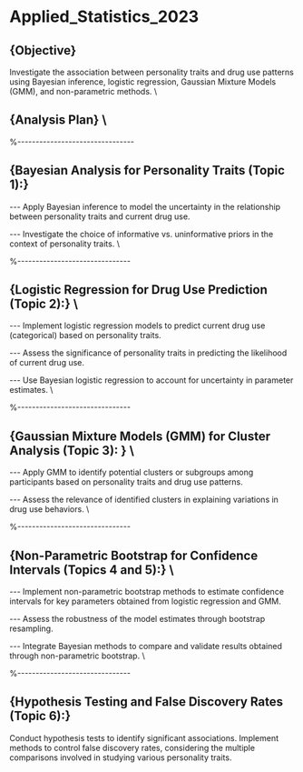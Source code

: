 # Applied_Statistics_2023

## {Objective}

Investigate the association between personality traits and drug use patterns using Bayesian inference, logistic regression, Gaussian Mixture Models (GMM), and non-parametric methods. \\

## {Analysis Plan} \\

%--------------------------------
## {Bayesian Analysis for Personality Traits (Topic 1):}

--- Apply Bayesian inference to model the uncertainty in the relationship between personality traits and current drug use. 

--- Investigate the choice of informative vs. uninformative priors in the context of personality traits. \\


%-------------------------------
## {Logistic Regression for Drug Use Prediction (Topic 2):} \\

--- Implement logistic regression models to predict current drug use (categorical) based on personality traits. 

--- Assess the significance of personality traits in predicting the likelihood of current drug use. 

--- Use Bayesian logistic regression to account for uncertainty in parameter estimates. \\

%-------------------------------
## {Gaussian Mixture Models (GMM) for Cluster Analysis (Topic 3): } \\

--- Apply GMM to identify potential clusters or subgroups among participants based on personality traits and drug use patterns. 

--- Assess the relevance of identified clusters in explaining variations in drug use behaviors. \\


%-------------------------------
## {Non-Parametric Bootstrap for Confidence Intervals (Topics 4 and 5):} \\

--- Implement non-parametric bootstrap methods to estimate confidence intervals for key parameters obtained from logistic regression and GMM.

--- Assess the robustness of the model estimates through bootstrap resampling.

--- Integrate Bayesian methods to compare and validate results obtained through non-parametric bootstrap. \\


%-------------------------------
## {Hypothesis Testing and False Discovery Rates (Topic 6):}

Conduct hypothesis tests to identify significant associations. Implement methods to control false discovery rates, considering the multiple comparisons involved in studying various personality traits.